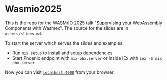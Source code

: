 # Wasmio2025

This is the repo for the WASM/IO 2025 talk "Supervising your WebAssembly Components with Wasmex". The source 
for the slides are in `assets/slides.md`.

To start the server which serves the slides and examples:

  * Run `mix setup` to install and setup dependencies
  * Start Phoenix endpoint with `mix phx.server` or inside IEx with `iex -S mix phx.server`

Now you can visit [`localhost:4000`](http://localhost:4000) from your browser.

